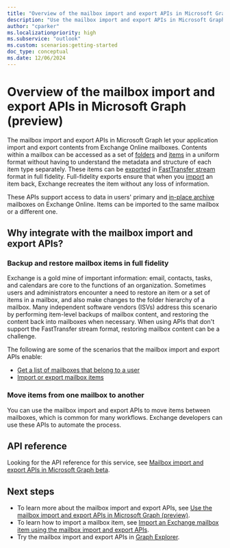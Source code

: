 ```yaml
---
title: "Overview of the mailbox import and export APIs in Microsoft Graph (preview)"
description: "Use the mailbox import and export APIs in Microsoft Graph to build solutions that integrate with mailbox resources for data import and export scenarios."
author: "cparker"
ms.localizationpriority: high
ms.subservice: "outlook"
ms.custom: scenarios:getting-started
doc_type: conceptual
ms.date: 12/06/2024
---
```


# Overview of the mailbox import and export APIs in Microsoft Graph (preview)

The mailbox import and export APIs in Microsoft Graph let your application import and export contents from Exchange Online mailboxes. Contents within a mailbox can be accessed as a set of [folders](/graph/api/resources/mailboxfolder) and [items](/graph/api/resources/mailboxitem) in a uniform format without having to understand the metadata and structure of each item type separately. These items can be [exported](/graph/api/mailbox-exportitems) in [FastTransfer stream](/openspecs/exchange_server_protocols/ms-oxcfxics/a2648823-0a98-43ee-98e8-590e4f7bcbbe) format in full fidelity. Full-fidelity exports ensure that when you [import](/graph/api/mailbox-createimportsession) an item back, Exchange recreates the item without any loss of information.

These APIs support access to data in users' primary and [in-place archive](/exchange/clients-and-mobile-in-exchange-online/archive-client-and-compliance-&-security-feature-details?tabs=Archive-features#archive-mailbox) mailboxes on Exchange Online. Items can be imported to the same mailbox or a different one.

## Why integrate with the mailbox import and export APIs?

### Backup and restore mailbox items in full fidelity

Exchange is a gold mine of important information: email, contacts, tasks, and calendars are core to the functions of an organization. Sometimes users and administrators encounter a need to restore an item or a set of items in a mailbox, and also make changes to the folder hierarchy of a  mailbox. Many independent software vendors (ISVs) address this scenario by performing item-level backups of mailbox content, and restoring the content back into mailboxes when necessary. When using APIs that don't support the FastTransfer stream format, restoring mailbox content can be a challenge.

The following are some of the scenarios that the mailbox import and export APIs enable:

- [Get a list of mailboxes that belong to a user](/graph/api/usersettings-list-exchange)
- [Import or export mailbox items](/graph/api/resources/mailboxitem#methods)

### Move items from one mailbox to another

You can use the mailbox import and export APIs to move items between mailboxes, which is common for many workflows. Exchange developers can use these APIs to automate the process.

## API reference

Looking for the API reference for this service, see [Mailbox import and export APIs in Microsoft Graph beta](/graph/api/resources/mailbox-import-export-api-overview?view=graph-rest-beta&preserve-view=true).

## Next steps

- To learn more about the mailbox import and export APIs, see [Use the mailbox import and export APIs in Microsoft Graph (preview)](/graph/api/resources/mailbox-import-export-api-overview).
- To learn how to import a mailbox item, see [Import an Exchange mailbox item using the mailbox import and export APIs](/graph/import-exchange-mailbox-item).
- Try the mailbox import and export APIs in [Graph Explorer](https://developer.microsoft.com/graph/graph-explorer).
